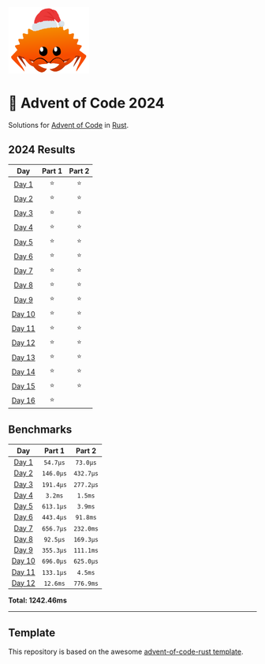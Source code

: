 <img src="./.assets/christmas_ferris.png" width="164">

# 🎄 Advent of Code 2024

Solutions for [Advent of Code](https://adventofcode.com/) in [Rust](https://www.rust-lang.org/).

<!--- advent_readme_stars table --->
## 2024 Results

| Day | Part 1 | Part 2 |
| :---: | :---: | :---: |
| [Day 1](https://adventofcode.com/2024/day/1) | ⭐ | ⭐ |
| [Day 2](https://adventofcode.com/2024/day/2) | ⭐ | ⭐ |
| [Day 3](https://adventofcode.com/2024/day/3) | ⭐ | ⭐ |
| [Day 4](https://adventofcode.com/2024/day/4) | ⭐ | ⭐ |
| [Day 5](https://adventofcode.com/2024/day/5) | ⭐ | ⭐ |
| [Day 6](https://adventofcode.com/2024/day/6) | ⭐ | ⭐ |
| [Day 7](https://adventofcode.com/2024/day/7) | ⭐ | ⭐ |
| [Day 8](https://adventofcode.com/2024/day/8) | ⭐ | ⭐ |
| [Day 9](https://adventofcode.com/2024/day/9) | ⭐ | ⭐ |
| [Day 10](https://adventofcode.com/2024/day/10) | ⭐ | ⭐ |
| [Day 11](https://adventofcode.com/2024/day/11) | ⭐ | ⭐ |
| [Day 12](https://adventofcode.com/2024/day/12) | ⭐ | ⭐ |
| [Day 13](https://adventofcode.com/2024/day/13) | ⭐ | ⭐ |
| [Day 14](https://adventofcode.com/2024/day/14) | ⭐ | ⭐ |
| [Day 15](https://adventofcode.com/2024/day/15) | ⭐ | ⭐ |
| [Day 16](https://adventofcode.com/2024/day/16) | ⭐ |   |
<!--- advent_readme_stars table --->

<!--- benchmarking table --->
## Benchmarks

| Day | Part 1 | Part 2 |
| :---: | :---: | :---:  |
| [Day 1](./src/bin/01.rs) | `54.7µs` | `73.0µs` |
| [Day 2](./src/bin/02.rs) | `146.0µs` | `432.7µs` |
| [Day 3](./src/bin/03.rs) | `191.4µs` | `277.2µs` |
| [Day 4](./src/bin/04.rs) | `3.2ms` | `1.5ms` |
| [Day 5](./src/bin/05.rs) | `613.1µs` | `3.9ms` |
| [Day 6](./src/bin/06.rs) | `443.4µs` | `91.8ms` |
| [Day 7](./src/bin/07.rs) | `656.7µs` | `232.0ms` |
| [Day 8](./src/bin/08.rs) | `92.5µs` | `169.3µs` |
| [Day 9](./src/bin/09.rs) | `355.3µs` | `111.1ms` |
| [Day 10](./src/bin/10.rs) | `696.0µs` | `625.0µs` |
| [Day 11](./src/bin/11.rs) | `133.1µs` | `4.5ms` |
| [Day 12](./src/bin/12.rs) | `12.6ms` | `776.9ms` |

**Total: 1242.46ms**
<!--- benchmarking table --->

---

## Template 

This repository is based on the awesome [advent-of-code-rust template](https://github.com/fspoettel/advent-of-code-rust).

